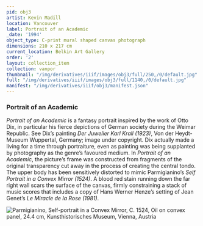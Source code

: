 ```yaml
---
pid: obj3
artist: Kevin Madill
location: Vancouver
label: Portrait of an Academic
_date: '1994'
object_type: C-print mural shaped canvas photograph
dimensions: 210 x 217 cm
current_location: Belkin Art Gallery
order: '2'
layout: collection_item
collection: vanpor
thumbnail: "/img/derivatives/iiif/images/obj3/full/250,/0/default.jpg"
full: "/img/derivatives/iiif/images/obj3/full/1140,/0/default.jpg"
manifest: "/img/derivatives/iiif/obj3/manifest.json"
---
```


### Portrait of an Academic

*Portrait of an Academic* is a fantasy portrait inspired by the work of Otto Dix, in particular his fierce depictions of German society during the Weimar Republic. See Dix’s painting *Der Juwelier Karl Krall (1923)*, Von der Heydt-Museum Wuppertal, Germany; image under copyright. Dix actually made a living for a time through portraiture, even as painting was being supplanted by photography as the genre’s favoured medium. In *Portrait of an Academic*, the picture’s frame was constructed from fragments of the original transparency cut away in the process of creating the central tondo. The upper body has been sensitively distorted to mimic Parmigianino’s *Self Portrait in a Convex Mirror (1524)*. A blood red stain running down the far right wall scars the surface of the canvas, firmly constraining a stack of music scores that includes a copy of Hans Werner Henze’s setting of Jean Genet’s *Le Miracle de la Rose (1981)*.

<img src="img/SupportImages/Parmigianino_Selfportrait.png" alt="Parmigianino, Self-portrait in a Convex Mirror, C. 1524, Oil on convex panel, 24.4 cm, Kunsthistorisches Museum, Vienna, Austria"> 
